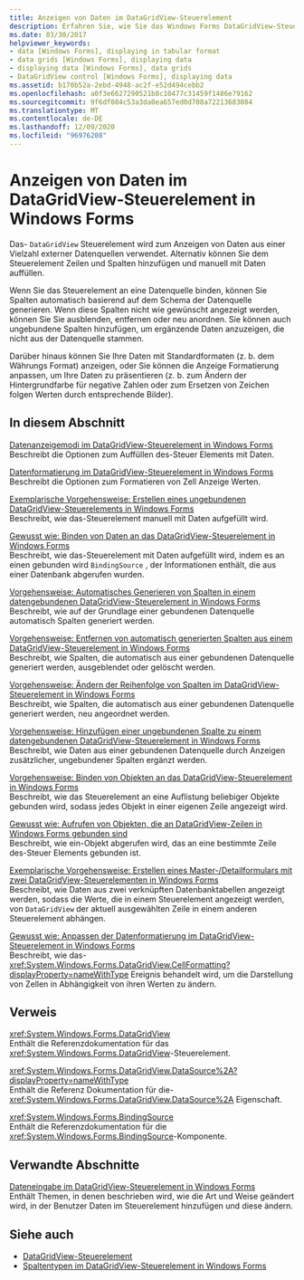```yaml
---
title: Anzeigen von Daten im DataGridView-Steuerelement
description: Erfahren Sie, wie Sie das Windows Forms DataGridView-Steuerelement verwenden, um Daten aus verschiedenen externen Datenquellen anzuzeigen.
ms.date: 03/30/2017
helpviewer_keywords:
- data [Windows Forms], displaying in tabular format
- data grids [Windows Forms], displaying data
- displaying data [Windows Forms], data grids
- DataGridView control [Windows Forms], displaying data
ms.assetid: b170b52a-2ebd-4948-ac2f-e52d494cebb2
ms.openlocfilehash: a0f3e6627290521b8c10477c31459f1486e79162
ms.sourcegitcommit: 9f6df084c53a3da0ea657ed0d708a72213683084
ms.translationtype: MT
ms.contentlocale: de-DE
ms.lasthandoff: 12/09/2020
ms.locfileid: "96976208"
---
```

# <a name="displaying-data-in-the-windows-forms-datagridview-control"></a>Anzeigen von Daten im DataGridView-Steuerelement in Windows Forms
Das- `DataGridView` Steuerelement wird zum Anzeigen von Daten aus einer Vielzahl externer Datenquellen verwendet. Alternativ können Sie dem Steuerelement Zeilen und Spalten hinzufügen und manuell mit Daten auffüllen.  
  
 Wenn Sie das Steuerelement an eine Datenquelle binden, können Sie Spalten automatisch basierend auf dem Schema der Datenquelle generieren. Wenn diese Spalten nicht wie gewünscht angezeigt werden, können Sie Sie ausblenden, entfernen oder neu anordnen. Sie können auch ungebundene Spalten hinzufügen, um ergänzende Daten anzuzeigen, die nicht aus der Datenquelle stammen.  
  
 Darüber hinaus können Sie Ihre Daten mit Standardformaten (z. b. dem Währungs Format) anzeigen, oder Sie können die Anzeige Formatierung anpassen, um Ihre Daten zu präsentieren (z. b. zum Ändern der Hintergrundfarbe für negative Zahlen oder zum Ersetzen von Zeichen folgen Werten durch entsprechende Bilder).  
  
## <a name="in-this-section"></a>In diesem Abschnitt  
 [Datenanzeigemodi im DataGridView-Steuerelement in Windows Forms](data-display-modes-in-the-windows-forms-datagridview-control.md)  
 Beschreibt die Optionen zum Auffüllen des-Steuer Elements mit Daten.  
  
 [Datenformatierung im DataGridView-Steuerelement in Windows Forms](data-formatting-in-the-windows-forms-datagridview-control.md)  
 Beschreibt die Optionen zum Formatieren von Zell Anzeige Werten.  
  
 [Exemplarische Vorgehensweise: Erstellen eines ungebundenen DataGridView-Steuerelements in Windows Forms](walkthrough-creating-an-unbound-windows-forms-datagridview-control.md)  
 Beschreibt, wie das-Steuerelement manuell mit Daten aufgefüllt wird.  
  
 [Gewusst wie: Binden von Daten an das DataGridView-Steuerelement in Windows Forms](how-to-bind-data-to-the-windows-forms-datagridview-control.md)  
 Beschreibt, wie das-Steuerelement mit Daten aufgefüllt wird, indem es an einen gebunden wird `BindingSource` , der Informationen enthält, die aus einer Datenbank abgerufen wurden.  
  
 [Vorgehensweise: Automatisches Generieren von Spalten in einem datengebundenen DataGridView-Steuerelement in Windows Forms](autogenerate-columns-in-a-data-bound-wf-datagridview-control.md)  
 Beschreibt, wie auf der Grundlage einer gebundenen Datenquelle automatisch Spalten generiert werden.  
  
 [Vorgehensweise: Entfernen von automatisch generierten Spalten aus einem DataGridView-Steuerelement in Windows Forms](remove-autogenerated-columns-from-a-wf-datagridview-control.md)  
 Beschreibt, wie Spalten, die automatisch aus einer gebundenen Datenquelle generiert werden, ausgeblendet oder gelöscht werden.  
  
 [Vorgehensweise: Ändern der Reihenfolge von Spalten im DataGridView-Steuerelement in Windows Forms](how-to-change-the-order-of-columns-in-the-windows-forms-datagridview-control.md)  
 Beschreibt, wie Spalten, die automatisch aus einer gebundenen Datenquelle generiert werden, neu angeordnet werden.  
  
 [Vorgehensweise: Hinzufügen einer ungebundenen Spalte zu einem datengebundenen DataGridView-Steuerelement in Windows Forms](unbound-column-to-a-data-bound-datagridview.md)  
 Beschreibt, wie Daten aus einer gebundenen Datenquelle durch Anzeigen zusätzlicher, ungebundener Spalten ergänzt werden.  
  
 [Vorgehensweise: Binden von Objekten an das DataGridView-Steuerelement in Windows Forms](how-to-bind-objects-to-windows-forms-datagridview-controls.md)  
 Beschreibt, wie das Steuerelement an eine Auflistung beliebiger Objekte gebunden wird, sodass jedes Objekt in einer eigenen Zeile angezeigt wird.  
  
 [Gewusst wie: Aufrufen von Objekten, die an DataGridView-Zeilen in Windows Forms gebunden sind](how-to-access-objects-bound-to-windows-forms-datagridview-rows.md)  
 Beschreibt, wie ein-Objekt abgerufen wird, das an eine bestimmte Zeile des-Steuer Elements gebunden ist.  
  
 [Exemplarische Vorgehensweise: Erstellen eines Master-/Detailformulars mit zwei DataGridView-Steuerelementen in Windows Forms](creating-a-master-detail-form-using-two-datagridviews.md)  
 Beschreibt, wie Daten aus zwei verknüpften Datenbanktabellen angezeigt werden, sodass die Werte, die in einem Steuerelement angezeigt werden, von `DataGridView` der aktuell ausgewählten Zeile in einem anderen Steuerelement abhängen.  
  
 [Gewusst wie: Anpassen der Datenformatierung im DataGridView-Steuerelement in Windows Forms](how-to-customize-data-formatting-in-the-windows-forms-datagridview-control.md)  
 Beschreibt, wie das- <xref:System.Windows.Forms.DataGridView.CellFormatting?displayProperty=nameWithType> Ereignis behandelt wird, um die Darstellung von Zellen in Abhängigkeit von ihren Werten zu ändern.  
  
## <a name="reference"></a>Verweis  
 <xref:System.Windows.Forms.DataGridView>  
 Enthält die Referenzdokumentation für das <xref:System.Windows.Forms.DataGridView>-Steuerelement.  
  
 <xref:System.Windows.Forms.DataGridView.DataSource%2A?displayProperty=nameWithType>  
 Enthält die Referenz Dokumentation für die- <xref:System.Windows.Forms.DataGridView.DataSource%2A> Eigenschaft.  
  
 <xref:System.Windows.Forms.BindingSource>  
 Enthält die Referenzdokumentation für die <xref:System.Windows.Forms.BindingSource>-Komponente.  
  
## <a name="related-sections"></a>Verwandte Abschnitte  
 [Dateneingabe im DataGridView-Steuerelement in Windows Forms](data-entry-in-the-windows-forms-datagridview-control.md)  
 Enthält Themen, in denen beschrieben wird, wie die Art und Weise geändert wird, in der Benutzer Daten im Steuerelement hinzufügen und diese ändern.  
  
## <a name="see-also"></a>Siehe auch

- [DataGridView-Steuerelement](datagridview-control-windows-forms.md)
- [Spaltentypen im DataGridView-Steuerelement in Windows Forms](column-types-in-the-windows-forms-datagridview-control.md)
